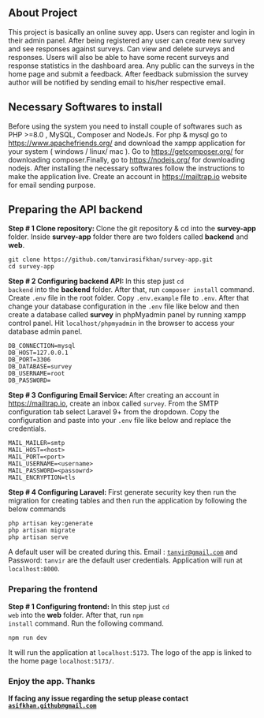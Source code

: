 
## About Project

  

This project is basically an online suvey app. Users can register and login in their admin panel. After being 
registered any user can create new survey and see responses against surveys. Can view and delete surveys and
responses. Users will also be able to have some recent surveys and response statistics in the dashboard area.
Any public can the surveys in the home page and submit a feedback. After feedback submission the survey author will be notified by sending email to his/her respective email.

## Necessary Softwares to install

  

Before using the system you need to install couple of softwares such as PHP >=8.0 , MySQL, Composer and NodeJs.
For php & mysql go to https://www.apachefriends.org/ and download the xampp application for your system ( windows / linux/ mac ). Go to https://getcomposer.org/ for downloading composer.Finally, go to https://nodejs.org/ for downloading nodejs. After installing the necessary softwares follow the instructions to make the application live. Create an account in https://mailtrap.io website for email sending purpose.

  

## Preparing the API backend
<b>Step # 1 Clone repository: </b>
Clone the git repository & cd into the <b>survey-app</b> folder. Inside <b>survey-app</b> folder there are two folders called <b>backend</b> and <b>web</b>.
  

```
git clone https://github.com/tanvirasifkhan/survey-app.git
cd survey-app
```

<b>Step # 2 Configuring backend API: </b>
In this step just <code>cd backend</code> into the <b>backend</b> folder. After that, run <code>composer install</code> command. Create <code>.env</code> file in the root folder. Copy <code>.env.example</code> file to <code>.env</code>. After that change your database configuration in the <code>.env</code> file like below and then create a database called <b>survey</b> in phpMyadmin panel by running xampp control panel. Hit <code>localhost/phpmyadmin</code> in the browser to access your database admin panel.
  

```
DB_CONNECTION=mysql
DB_HOST=127.0.0.1
DB_PORT=3306
DB_DATABASE=survey
DB_USERNAME=root
DB_PASSWORD=
```
<b>Step # 3 Configuring Email Service: </b>
After creating an account in https://mailtrap.io, create an inbox called <code>survey</code>. From the SMTP configuration tab select Laravel 9+ from the dropdown. Copy the configuration and paste into your <code>.env</code> file like below and replace the credentials.

```
MAIL_MAILER=smtp
MAIL_HOST=<host>
MAIL_PORT=<port>
MAIL_USERNAME=<username>
MAIL_PASSWORD=<passowrd>
MAIL_ENCRYPTION=tls
```
<b>Step # 4 Configuring Laravel: </b>
First generate security key then run the migration for creating tables and then run the application by following the below commands
  

```
php artisan key:generate
php artisan migrate
php artisan serve
```
A default user will be created during this. Email : <code>tanvir@gmail.com</code> and Password: <code>tanvir</code> are the default user credentials. Application will run at <code>localhost:8000</code>.

### Preparing the frontend
<b>Step # 1 Configuring frontend: </b>
In this step just <code>cd web</code> into the <b>web</b> folder. After that, run <code>npm install</code> command. Run the following command.

```
npm run dev
```
It will run the application at <code>localhost:5173</code>. The logo of the app is linked to the home page <code>localhost:5173/</code>.

### Enjoy the app. Thanks
<b>If facing any issue regarding the setup please contact <code>asifkhan.github@gmail.com</code></b>